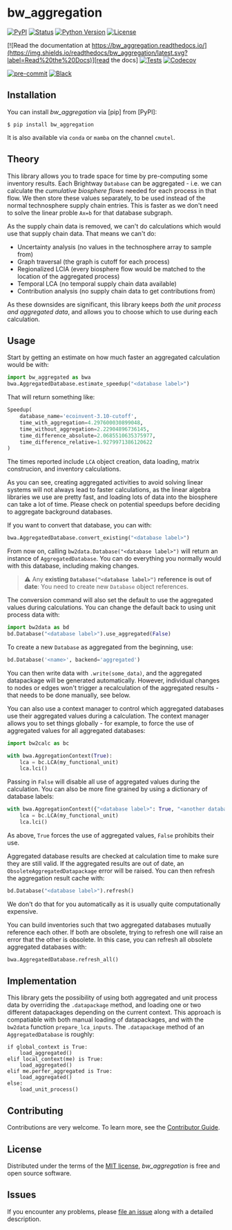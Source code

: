 # bw_aggregation

[![PyPI](https://img.shields.io/pypi/v/bw_aggregation.svg)][pypi status]
[![Status](https://img.shields.io/pypi/status/bw_aggregation.svg)][pypi status]
[![Python Version](https://img.shields.io/pypi/pyversions/bw_aggregation)][pypi status]
[![License](https://img.shields.io/pypi/l/bw_aggregation)][license]

[![Read the documentation at https://bw_aggregation.readthedocs.io/](https://img.shields.io/readthedocs/bw_aggregation/latest.svg?label=Read%20the%20Docs)][read the docs]
[![Tests](https://github.com/brightway-lca/bw_aggregation/actions/workflows/python-test.yml/badge.svg)][tests]
[![Codecov](https://codecov.io/gh/brightway-lca/bw_aggregation/branch/main/graph/badge.svg)][codecov]

[![pre-commit](https://img.shields.io/badge/pre--commit-enabled-brightgreen?logo=pre-commit&logoColor=white)][pre-commit]
[![Black](https://img.shields.io/badge/code%20style-black-000000.svg)][black]

[pypi status]: https://pypi.org/project/bw_aggregation/
[read the docs]: https://bw_aggregation.readthedocs.io/
[tests]: https://github.com/brightway-lca/bw_aggregation/actions?workflow=Tests
[codecov]: https://app.codecov.io/gh/brightway-lca/bw_aggregation
[pre-commit]: https://github.com/pre-commit/pre-commit
[black]: https://github.com/psf/black

## Installation

You can install _bw_aggregation_ via [pip] from [PyPI]:

```console
$ pip install bw_aggregation
```

It is also available via `conda` or `mamba` on the channel `cmutel`.

## Theory

This library allows you to trade space for time by pre-computing some inventory results. Each Brightway `Database` can be aggregated - i.e. we can calculate the *cumulative biosphere flows* needed for each process in that flow. We then store these values separately, to be used instead of the normal technosphere supply chain entries. This is faster as we don't need to solve the linear proble `Ax=b` for that database subgraph.

As the supply chain data is removed, we can't do calculations which would use that supply chain data. That means we can't do:

* Uncertainty analysis (no values in the technosphere array to sample from)
* Graph traversal (the graph is cutoff for each process)
* Regionalized LCIA (every biosphere flow would be matched to the location of the aggregated process)
* Temporal LCA (no temporal supply chain data available)
* Contribution analysis (no supply chain data to get contributions from)

As these downsides are significant, this library keeps *both the unit process and aggregated data*, and allows you to choose which to use during each calculation.

## Usage

Start by getting an estimate on how much faster an aggregated calculation would be with:

```python
import bw_aggregated as bwa
bwa.AggregatedDatabase.estimate_speedup("<database label>")
```

That will return something like:

```python
Speedup(
    database_name='ecoinvent-3.10-cutoff', 
    time_with_aggregation=4.297600030899048, 
    time_without_aggregation=2.22904896736145, 
    time_difference_absolute=2.0685510635375977, 
    time_difference_relative=1.9279971386120622
)
```

The times reported include `LCA` object creation, data loading, matrix construcion, and inventory calculations.

As you can see, creating aggregated activities to avoid solving linear systems will not always lead to faster calculations, as the linear algebra libraries we use are pretty fast, and loading lots of data into the biosphere can take a lot of time. Please check on potential speedups before deciding to aggregate background databases.

If you want to convert that database, you can with:

```python
bwa.AggregatedDatabase.convert_existing("<database label>")
```

From now on, calling `bw2data.Database("<database label>")` will return an instance of `AggregatedDatabase`. You can do everything you normally would with this database, including making changes.

> :warning: Any **existing `Database("<database label>")` reference is out of date**: You need to create new `Database` object references.

The conversion command will also set the default to use the aggregated values during calculations. You can change the default back to using unit process data with:

```python
import bw2data as bd
bd.Database("<database label>").use_aggregated(False)
```

To create a new `Database` as aggregated from the beginning, use:

```python
bd.Database('<name>', backend='aggregated')
```

You can then write data with `.write(some_data)`, and the aggregated datapackage will be generated automatically. However, individual changes to nodes or edges won't trigger a recalculation of the aggregated results - that needs to be done manually, see below.

You can also use a context manager to control which aggregated databases use their aggregated values during a calculation. The context manager allows you to set things globally - for example, to force the use of aggregated values for all aggregated databases:

```python
import bw2calc as bc

with bwa.AggregationContext(True):
    lca = bc.LCA(my_functional_unit)
    lca.lci()
```

Passing in `False` will disable all use of aggregated values during the calculation. You can also be more fine grained by using a dictionary of database labels:

```python
with bwa.AggregationContext({"<database label>": True, "<another database label>": False}):
    lca = bc.LCA(my_functional_unit)
    lca.lci()
```

As above, `True` forces the use of aggregated values, `False` prohibits their use.

Aggregated database results are checked at calculation time to make sure they are still valid. If the aggregated results are out of date, an `ObsoleteAggregatedDatapackage` error will be raised. You can then refresh the aggregation result cache with:

```python
bd.Database("<database label>").refresh()
```

We don't do that for you automatically as it is usually quite computationally expensive.

You can build inventories such that two aggregated databases mutually reference each other. If both are obsolete, trying to refresh one will raise an error that the other is obsolete. In this case, you can refresh all obsolete aggregated databases with:

```python
bwa.AggregatedDatabase.refresh_all()
```

## Implementation

This library gets the possibility of using both aggregated and unit process data by overriding the `.datapackage` method, and loading one or two different datapackages depending on the current context. This approach is compatiable with both manual loading of datapackages, and with the `bw2data` function `prepare_lca_inputs`. The `.datapackage` method of an `AggregatedDatabase` is roughly:

```
if global_context is True:
    load_aggregated()
elif local_context(me) is True:
    load_aggregated()
elif me.perfer_aggregated is True:
    load_aggregated()
else:
    load_unit_process()
```

## Contributing

Contributions are very welcome.
To learn more, see the [Contributor Guide][Contributor Guide].

## License

Distributed under the terms of the [MIT license][License],
_bw_aggregation_ is free and open source software.

## Issues

If you encounter any problems,
please [file an issue][Issue Tracker] along with a detailed description.


<!-- github-only -->

[command-line reference]: https://bw_aggregation.readthedocs.io/en/latest/usage.html
[License]: https://github.com/brightway-lca/bw_aggregation/blob/main/LICENSE
[Contributor Guide]: https://github.com/brightway-lca/bw_aggregation/blob/main/CONTRIBUTING.md
[Issue Tracker]: https://github.com/brightway-lca/bw_aggregation/issues
